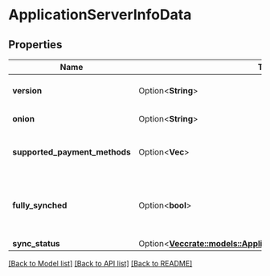 # ApplicationServerInfoData

## Properties

Name | Type | Description | Notes
------------ | ------------- | ------------- | -------------
**version** | Option<**String**> | BTCPay Server version | [optional]
**onion** | Option<**String**> | The Tor hostname | [optional]
**supported_payment_methods** | Option<**Vec<String>**> | The payment methods this server supports | [optional]
**fully_synched** | Option<**bool**> | True if the instance is fully synchronized, according to NBXplorer | [optional]
**sync_status** | Option<[**Vec<crate::models::ApplicationServerInfoSyncStatusData>**](ApplicationServerInfoSyncStatusData.md)> |  | [optional]

[[Back to Model list]](../README.md#documentation-for-models) [[Back to API list]](../README.md#documentation-for-api-endpoints) [[Back to README]](../README.md)


